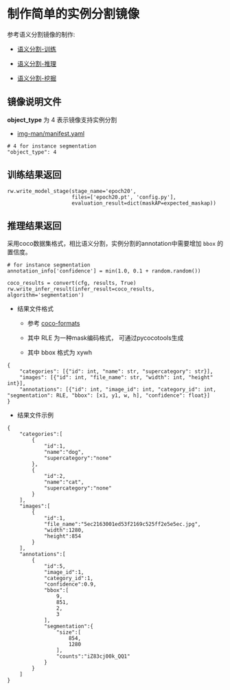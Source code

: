 # 制作简单的实例分割镜像

参考语义分割镜像的制作:

- [语义分割-训练](./simple_semantic_seg_training.md)

- [语义分割-推理](./simple_semantic_seg_infer.md)

- [语义分割-挖掘](./simple_semantic_seg_mining.md)

## 镜像说明文件

**object_type** 为 4 表示镜像支持实例分割

- [img-man/manifest.yaml](https://github.com/modelai/ymir-executor-fork/tree/ymir-dev/seg-instance-demo-tmi/img-man/manifest.yaml)
```
# 4 for instance segmentation
"object_type": 4
```

## 训练结果返回

```
rw.write_model_stage(stage_name='epoch20',
                     files=['epoch20.pt', 'config.py'],
                     evaluation_result=dict(maskAP=expected_maskap))
```

## 推理结果返回

采用coco数据集格式，相比语义分割，实例分割的annotation中需要增加 `bbox` 的置信度。
```
# for instance segmentation
annotation_info['confidence'] = min(1.0, 0.1 + random.random())

coco_results = convert(cfg, results, True)
rw.write_infer_result(infer_result=coco_results, algorithm='segmentation')
```

- 结果文件格式

    - 参考 [coco-formats](https://cocodataset.org/#format-results)

    - 其中 RLE 为一种mask编码格式， 可通过pycocotools生成

    - 其中 bbox 格式为 xywh
```
{
    "categories": [{"id": int, "name": str, "supercategory": str}],
    "images": [{"id": int, "file_name": str, "width": int, "height" int}],
    "annotations": [{"id": int, "image_id": int, "category_id": int, "segmentation": RLE, "bbox": [x1, y1, w, h], "confidence": float}]
}
```

- 结果文件示例
```
{
    "categories":[
        {
            "id":1,
            "name":"dog",
            "supercategory":"none"
        },
        {
            "id":2,
            "name":"cat",
            "supercategory":"none"
        }
    ],
    "images":[
        {
            "id":1,
            "file_name":"5ec2163001ed53f2169c525ff2e5e5ec.jpg",
            "width":1280,
            "height":854
        }
    ],
    "annotations":[
        {
            "id":5,
            "image_id":1,
            "category_id":1,
            "confidence":0.9,
            "bbox":[
                9,
                851,
                2,
                3
            ],
            "segmentation":{
                "size":[
                    854,
                    1280
                ],
                "counts":"iZ83cj00k_QQ1"
            }
        }
    ]
}
```
